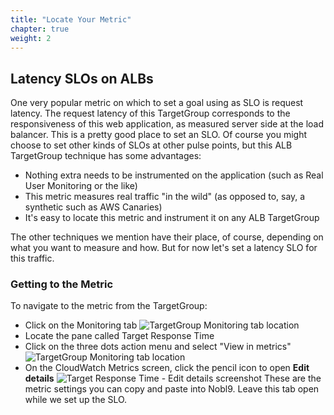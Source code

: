 ```yaml
---
title: "Locate Your Metric"
chapter: true
weight: 2 
---
```


## Latency SLOs on ALBs
One very popular metric on which to set a goal using as SLO is request latency. The request latency of this TargetGroup
corresponds to the responsiveness of this web application, as measured server side at the load balancer. This is a
pretty good place to set an SLO. Of course you might choose to set other kinds of SLOs at other pulse points, but this
ALB TargetGroup technique has some advantages:
- Nothing extra needs to be instrumented on the application (such as Real User Monitoring or the like)
- This metric measures real traffic "in the wild" (as opposed to, say, a synthetic such as AWS Canaries)
- It's easy to locate this metric and instrument it on any ALB TargetGroup

The other techniques we mention have their place, of course, depending on what you want to measure and how. But for now
let's set a latency SLO for this traffic.

### Getting to the Metric
To navigate to the metric from the TargetGroup:
- Click on the Monitoring tab
  ![TargetGroup Monitoring tab location](/images/TargetGroup_Monitoring.png)
- Locate the pane called Target Response Time
- Click on the three dots action menu and select "View in metrics"
  ![TargetGroup Monitoring tab location](/images/TargetGroup_Metrics.png)
- On the CloudWatch Metrics screen, click the pencil icon to open **Edit details**
  ![Target Response Time - Edit details screenshot](/images/TargetGroup_Edit_details.png)
  These are the metric settings you can copy and paste into Nobl9. Leave this tab open while we set up the SLO.